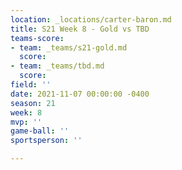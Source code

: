 ```yaml
---
location: _locations/carter-baron.md
title: S21 Week 8 - Gold vs TBD
teams-score:
- team: _teams/s21-gold.md
  score: 
- team: _teams/tbd.md
  score: 
field: ''
date: 2021-11-07 00:00:00 -0400
season: 21
week: 8
mvp: ''
game-ball: ''
sportsperson: ''

---
```

